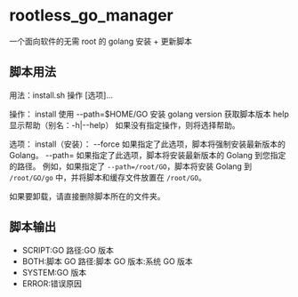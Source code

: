 # rootless_go_manager

一个面向软件的无需 root 的 golang 安装 + 更新脚本

## 脚本用法

用法：install.sh 操作 [选项]...

操作：
install                   使用 --path=$HOME/GO 安装 golang
version                   获取脚本版本
help                      显示帮助（别名：-h|--help）
如果没有指定操作，则将选择帮助。

选项：
  install（安装）：
    --force                       如果指定了此选项，脚本将强制安装最新版本的 Golang。
    --path=                       如果指定了此选项，脚本将安装最新版本的 Golang 到您指定的路径。
                                    例如，如果指定了 `--path=/root/GO`，脚本将安装 Golang 到 `/root/GO/go` 中，并将脚本和缓存文件放置在 `/root/GO`。

如果要卸载，请直接删除脚本所在的文件夹。

## 脚本输出

- SCRIPT:GO 路径:GO 版本
- BOTH:脚本 GO 路径:脚本 GO 版本:系统 GO 版本
- SYSTEM:GO 版本
- ERROR:错误原因
